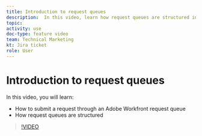 ```yaml
---
title: Introduction to request queues
description:  In this video, learn how request queues are structured in Adobe Workfront and how to submit a request.
topic:
activity: use
doc-type: feature video
team: Technical Marketing
kt: Jira ticket
role: User
---
```

# Introduction to request queues

In this video, you will learn:

* How to submit a request through an Adobe Workfront request queue
* How request queues are structured

>[!VIDEO](https://video.tv.adobe.com/v/335220/?quality=12)
